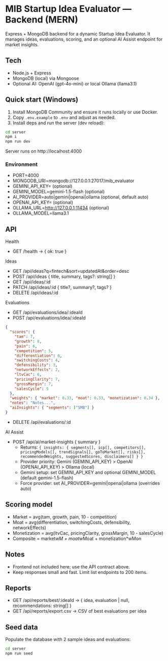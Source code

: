 # MIB Startup Idea Evaluator — Backend (MERN)

Express + MongoDB backend for a dynamic Startup Idea Evaluator. It manages ideas, evaluations, scoring, and an optional AI Assist endpoint for market insights.

## Tech

- Node.js + Express
- MongoDB (local) via Mongoose
- Optional AI: OpenAI (gpt-4o-mini) or local Ollama (llama3.1)

## Quick start (Windows)

1. Install MongoDB Community and ensure it runs locally or use Docker.
2. Copy `.env.example` to `.env` and adjust as needed.
3. Install deps and run the server (dev reload):

```cmd
cd server
npm i
npm run dev
```

Server runs on http://localhost:4000

### Environment

- PORT=4000
- MONGODB_URI=mongodb://127.0.0.1:27017/mib_evaluator
- GEMINI_API_KEY= (optional)
- GEMINI_MODEL=gemini-1.5-flash (optional)
- AI_PROVIDER=auto|gemini|openai|ollama (optional, default auto)
- OPENAI_API_KEY= (optional)
- OLLAMA_URL=http://127.0.0.1:11434 (optional)
- OLLAMA_MODEL=llama3.1

## API

Health

- GET /health → { ok: true }

Ideas

- GET /api/ideas?q=fintech&sort=updatedAt&order=desc
- POST /api/ideas { title, summary, tags?: string[] }
- GET /api/ideas/:id
- PATCH /api/ideas/:id { title?, summary?, tags? }
- DELETE /api/ideas/:id

Evaluations

- GET /api/evaluations/idea/:ideaId
- POST /api/evaluations/idea/:ideaId

```json
{
  "scores": {
    "tam": 7,
    "growth": 8,
    "pain": 6,
    "competition": 5,
    "differentiation": 6,
    "switchingCosts": 4,
    "defensibility": 3,
    "networkEffects": 2,
    "ltvCac": 6,
    "pricingClarity": 7,
    "grossMargin": 7,
    "salesCycle": 5
  },
  "weights": { "market": 0.33, "moat": 0.33, "monetization": 0.34 },
  "notes": "Notes...",
  "aiInsights": { "segments": ["SMB"] }
}
```

- DELETE /api/evaluations/:id

AI Assist

- POST /api/ai/market-insights { summary }
  - Returns: `{ insights: { segments[], icp[], competitors[], pricingModels[], trendSignals[], goToMarket[], risks[], recommendedWeights, suggestedScores, disclaimers[] } }`
  - Provider priority: Gemini (GEMINI_API_KEY) > OpenAI (OPENAI_API_KEY) > Ollama (local)
  - Gemini setup: set GEMINI_API_KEY and optional GEMINI_MODEL (default gemini-1.5-flash)
  - Force provider: set AI_PROVIDER=gemini|openai|ollama (overrides auto)

## Scoring model

- Market = avg(tam, growth, pain, 10 - competition)
- Moat = avg(differentiation, switchingCosts, defensibility, networkEffects)
- Monetization = avg(ltvCac, pricingClarity, grossMargin, 10 - salesCycle)
- Composite = market*wM + moat*wMoat + monetization\*wMon

## Notes

- Frontend not included here; use the API contract above.
- Keep responses small and fast. Limit list endpoints to 200 items.

## Reports

- GET /api/reports/best/:ideaId → { idea, evaluation | null, recommendations: string[] }
- GET /api/reports/export.csv → CSV of best evaluations per idea

## Seed data

Populate the database with 2 sample ideas and evaluations:

```cmd
cd server
npm run seed
```
